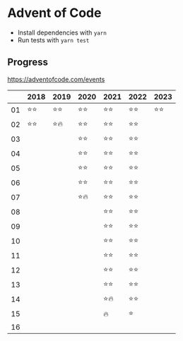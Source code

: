 # Advent of Code

-   Install dependencies with `yarn`
-   Run tests with `yarn test`

## Progress

https://adventofcode.com/events

|     | 2018   | 2019   | 2020   | 2021   | 2022   | 2023   |
| --- | ------ | ------ | ------ | ------ | ------ | ------ |
| 01  | ⭐️⭐️ | ⭐️⭐️ | ⭐️⭐️ | ⭐️⭐️ | ⭐️⭐️ | ⭐️⭐️ |
| 02  | ⭐️⭐️ | ⭐️🔥  | ⭐️⭐️ | ⭐️⭐️ | ⭐️⭐️ |        |
| 03  |        |        | ⭐️⭐️ | ⭐️⭐️ | ⭐️⭐️ |        |
| 04  |        |        | ⭐️⭐️ | ⭐️⭐️ | ⭐️⭐️ |        |
| 05  |        |        | ⭐️⭐️ | ⭐️⭐️ | ⭐️⭐️ |        |
| 06  |        |        | ⭐️⭐️ | ⭐️⭐️ | ⭐️⭐️ |        |
| 07  |        |        | ⭐️🔥  | ⭐️⭐️ | ⭐️⭐️ |        |
| 08  |        |        |        | ⭐️⭐️ | ⭐️⭐️ |        |
| 09  |        |        |        | ⭐️⭐️ | ⭐️⭐️ |        |
| 10  |        |        |        | ⭐️⭐️ | ⭐️⭐️ |        |
| 11  |        |        |        | ⭐️⭐️ | ⭐️⭐️ |        |
| 12  |        |        |        | ⭐️⭐️ | ⭐️⭐️ |        |
| 13  |        |        |        | ⭐️⭐️ | ⭐️⭐️ |        |
| 14  |        |        |        | ⭐️🔥  | ⭐️⭐️ |        |
| 15  |        |        |        | 🔥     | ⭐️    |        |
| 16  |        |        |        |        |        |        |
